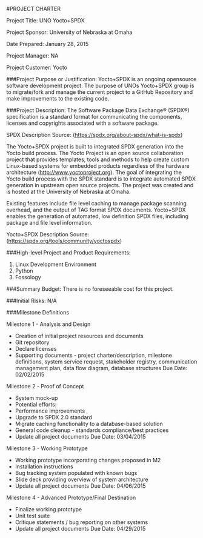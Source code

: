 #PROJECT CHARTER

Project Title: UNO Yocto+SPDX

Project Sponsor: University of Nebraska at Omaha

Date Prepared: January 28, 2015

Project Manager: NA

Project Customer: Yocto

###Project Purpose or Justification:
Yocto+SPDX is an ongoing opensource software development project.  The purpose of UNOs Yocto+SPDX group is to migrate/fork and manage the current project to a GitHub Repository and make improvements to the existing code.

###Project Description:
The Software Package Data Exchange® (SPDX®) specification is a standard format for communicating the components, licenses and copyrights associated with a software package.

SPDX Description Source: (https://spdx.org/about-spdx/what-is-spdx)

The Yocto+SPDX project is built to integrated SPDX generation into the Yocto build process. The Yocto Project is an open source collaboration project that provides templates, tools and methods to help create custom Linux-based systems for embedded products regardless of the hardware architecture (http://www.yoctoproject.org). The goal of integrating the Yocto build process with the SPDX standard is to integrate automated SPDX generation in upstream open source projects. The project was created and is hosted at the University of Nebraska at Omaha. 

Existing features include file level caching to manage package scanning overhead, and the output of TAG format SPDX documents. Yocto+SPDX enables the generation of automated, low definition SPDX files, including package and file level information. 

Yocto+SPDX Description Source: (https://spdx.org/tools/community/yoctospdx)

###High-level Project and Product Requirements:
1. Linux Development Environment
2. Python 
3. Fossology

###Summary Budget:
There is no foreseeable cost for this project.

###Initial Risks:
N/A

###Milestone Definitions

Milestone 1 - Analysis and Design
* Creation of initial project resources and documents
* Git repository
* Declare licenses
* Supporting documents - project charter/description, milestone definitions, system service request, stakeholder registry, communication management plan, data flow diagram, database structures
Due Date: 02/02/2015

Milestone 2 - Proof of Concept
* System mock-up
* Potential efforts:
* Performance improvements
* Upgrade to SPDX 2.0 standard
* Migrate caching functionality to a database-based solution
* General code cleanup - standards compliance/best practices
* Update all project documents
Due Date: 03/04/2015

Milestone 3 - Working Prototype
* Working prototype incorporating changes proposed in M2
* Installation instructions
* Bug tracking system populated with known bugs
* Slide deck providing overview of system architecture
* Update all project documents
Due Date: 04/06/2015

Milestone 4 - Advanced Prototype/Final Destination
* Finalize working prototype
* Unit test suite
* Critique statements / bug reporting on other systems
* Update all project documents
Due Date: 04/29/2015
